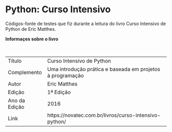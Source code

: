 # Python: Curso Intensivo
Códigos-fonte de testes que fiz durante a leitura do livro Curso Intensivo de Python de Eric Matthes.

**Informaçes sobre o livro**
<table>
    <tr>
        <td>Título</td>
        <td>Curso Intensivo de Python</td>
    </tr>
    <tr>
        <td>Complemento</td>
        <td>Uma introdução prática e baseada em projetos à programação</td>
    </tr>
    <tr>
        <td>Autor</td>
        <td>Eric Matthes</td>
    </tr>
    <tr>
        <td>Edição</td>
        <td>1ª Edição</td>
    </tr>
    <tr>
        <td>Ano da Edição</td>
        <td>2016</td>
    </tr>
    <tr>
        <td>Link</td>
        <td>https://novatec.com.br/livros/curso-intensivo-python/</td>
    </tr>
</table>
